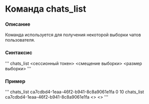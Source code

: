 # Команда chats_list

### Описание
Команда используется для получения некоторой выборки чатов пользователя.

### Синтаксис
'''
chats_list <сессионный токен> <смещение выборки> <размер выборки>
'''

### Пример
'''
chats_list ca7cdbd4-1eaa-46f2-b941-8c8a9061e1fa 0 10
chats_list ca7cdbd4-1eaa-46f2-b941-8c8a9061e1fa <> <>
'''